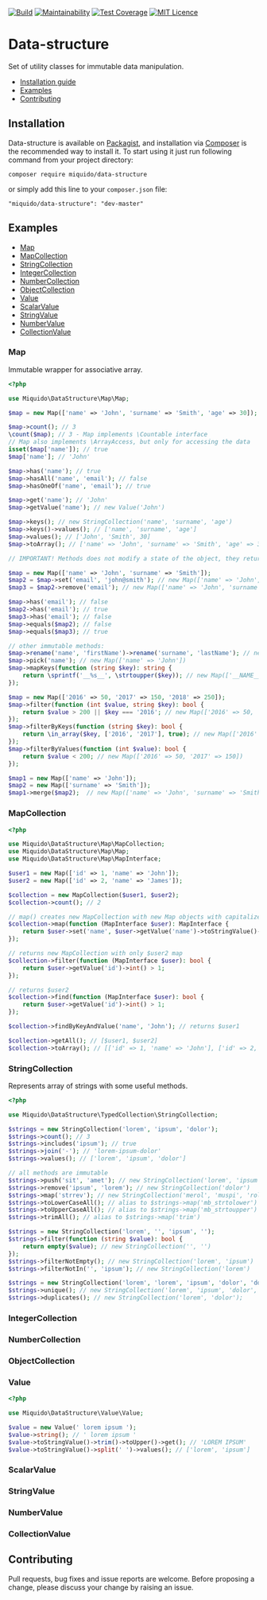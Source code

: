 [![Build](https://travis-ci.org/miquido/data-structure.svg?branch=master)](https://travis-ci.org/miquido/data-structure)
[![Maintainability](https://api.codeclimate.com/v1/badges/edbdc45e25c5b6e876f0/maintainability)](https://codeclimate.com/github/miquido/data-structure/maintainability)
[![Test Coverage](https://api.codeclimate.com/v1/badges/edbdc45e25c5b6e876f0/test_coverage)](https://codeclimate.com/github/miquido/data-structure/test_coverage)
[![MIT Licence](https://badges.frapsoft.com/os/mit/mit.svg?v=103)](https://opensource.org/licenses/mit-license.php)

# Data-structure

Set of utility classes for immutable data manipulation.

- [Installation guide](#installation)
- [Examples](#examples)
- [Contributing](#contributing)

## Installation

Data-structure is available on [Packagist](https://packagist.org/packages/miquido/data-structure), 
and installation via [Composer](https://getcomposer.org) is the recommended way to install it. 
To start using it just run following command from your project directory:

```shell
composer require miquido/data-structure
```

or simply add this line to your `composer.json` file:

```
"miquido/data-structure": "dev-master"
```

## Examples

- [Map](#map)
- [MapCollection](#mapcollection)
- [StringCollection](#stringcollection)
- [IntegerCollection](#integercollection)
- [NumberCollection](#numbercollection)
- [ObjectCollection](#objectcollection)
- [Value](#value)
- [ScalarValue](#scalarvalue)
- [StringValue](#stringvalue)
- [NumberValue](#numbervalue)
- [CollectionValue](#collectionvalue)

### Map
Immutable wrapper for associative array.

```php
<?php

use Miquido\DataStructure\Map\Map;

$map = new Map(['name' => 'John', 'surname' => 'Smith', 'age' => 30]);

$map->count(); // 3
\count($map); // 3 - Map implements \Countable interface
// Map also implements \ArrayAccess, but only for accessing the data
isset($map['name']); // true
$map['name']; // 'John'

$map->has('name'); // true
$map->hasAll('name', 'email'); // false
$map->hasOneOf('name', 'email'); // true

$map->get('name'); // 'John'
$map->getValue('name'); // new Value('John')

$map->keys(); // new StringCollection('name', 'surname', 'age')
$map->keys()->values(); // ['name', 'surname', 'age']
$map->values(); // ['John', 'Smith', 30]
$map->toArray(); // ['name' => 'John', 'surname' => 'Smith', 'age' => 30]

// IMPORTANT! Methods does not modify a state of the object, they return new Map() instance with new state

$map = new Map(['name' => 'John', 'surname' => 'Smith']);
$map2 = $map->set('email', 'john@smith'); // new Map(['name' => 'John', 'surname' => 'Smith', 'email' => 'john@smith'])
$map3 = $map2->remove('email'); // new Map(['name' => 'John', 'surname' => 'Smith'])

$map->has('email'); // false
$map2->has('email'); // true
$map3->has('email'); // false
$map->equals($map2); // false
$map->equals($map3); // true

// other immutable methods:
$map->rename('name', 'firstName')->rename('surname', 'lastName'); // new Map(['firstName' => 'John', 'lastName' => 'Smith'])
$map->pick('name'); // new Map(['name' => 'John'])
$map->mapKeys(function (string $key): string {
    return \sprintf('__%s__', \strtoupper($key)); // new Map(['__NAME__' => 'John', '__SURNAME__' => 'Smith']);
});

$map = new Map(['2016' => 50, '2017' => 150, '2018' => 250]);
$map->filter(function (int $value, string $key): bool { 
    return $value > 200 || $key === '2016'; // new Map(['2016' => 50, '2018' => 250]) 
});
$map->filterByKeys(function (string $key): bool {
    return \in_array($key, ['2016', '2017'], true); // new Map(['2016' => 50, '2017' => 150])
});
$map->filterByValues(function (int $value): bool {
    return $value < 200; // new Map(['2016' => 50, '2017' => 150])
});

$map1 = new Map(['name' => 'John']);
$map2 = new Map(['surname' => 'Smith']);
$map1->merge($map2);  // new Map(['name' => 'John', 'surname' => 'Smith'])
```

### MapCollection

```php
<?php

use Miquido\DataStructure\Map\MapCollection;
use Miquido\DataStructure\Map\Map;
use Miquido\DataStructure\Map\MapInterface;

$user1 = new Map(['id' => 1, 'name' => 'John']);
$user2 = new Map(['id' => 2, 'name' => 'James']);

$collection = new MapCollection($user1, $user2);
$collection->count(); // 2

// map() creates new MapCollection with new Map objects with capitalized names 
$collection->map(function (MapInterface $user): MapInterface {
    return $user->set('name', $user->getValue('name')->toStringValue()->toUpper());
});

// returns new MapCollection with only $user2 map
$collection->filter(function (MapInterface $user): bool {
    return $user->getValue('id')->int() > 1;
});

// returns $user2
$collection->find(function (MapInterface $user): bool {
    return $user->getValue('id')->int() > 1; 
});

$collection->findByKeyAndValue('name', 'John'); // returns $user1

$collection->getAll(); // [$user1, $user2]
$collection->toArray(); // [['id' => 1, 'name' => 'John'], ['id' => 2, 'name' => 'James']]

```

### StringCollection

Represents array of strings with some useful methods. 

```php
<?php

use Miquido\DataStructure\TypedCollection\StringCollection;

$strings = new StringCollection('lorem', 'ipsum', 'dolor');
$strings->count(); // 3
$strings->includes('ipsum'); // true
$strings->join('-'); // 'lorem-ipsum-dolor'
$strings->values(); // ['lorem', 'ipsum', 'dolor']

// all methods are immutable
$strings->push('sit', 'amet'); // new StringCollection('lorem', 'ipsum', 'dolor', 'sit', 'amet')
$strings->remove('ipsum', 'lorem'); // new StringCollection('dolor')
$strings->map('strrev'); // new StringCollection('merol', 'muspi', 'rolod')
$strings->toLowerCaseAll(); // alias to $strings->map('mb_strtolower')  
$strings->toUpperCaseAll(); // alias to $strings->map('mb_strtoupper')  
$strings->trimAll(); // alias to $strings->map('trim')  

$strings = new StringCollection('lorem', '', 'ipsum', '');
$strings->filter(function (string $value): bool {
    return empty($value); // new StringCollection('', '')
});
$strings->filterNotEmpty(); // new StringCollection('lorem', 'ipsum')
$strings->filterNotIn('', 'ipsum'); // new StringCollection('lorem')

$strings = new StringCollection('lorem', 'lorem', 'ipsum', 'dolor', 'dolor', 'sit');
$strings->unique(); // new StringCollection('lorem', 'ipsum', 'dolor', 'sit');
$strings->duplicates(); // new StringCollection('lorem', 'dolor');
```

### IntegerCollection
### NumberCollection
### ObjectCollection
### Value

```php
<?php

use Miquido\DataStructure\Value\Value;

$value = new Value(' lorem ipsum ');
$value->string(); // ' lorem ipsum '
$value->toStringValue()->trim()->toUpper()->get(); // 'LOREM IPSUM'
$value->toStringValue()->split(' ')->values(); // ['lorem', 'ipsum']
```

### ScalarValue
### StringValue
### NumberValue
### CollectionValue


## Contributing

Pull requests, bug fixes and issue reports are welcome.
Before proposing a change, please discuss your change by raising an issue.

